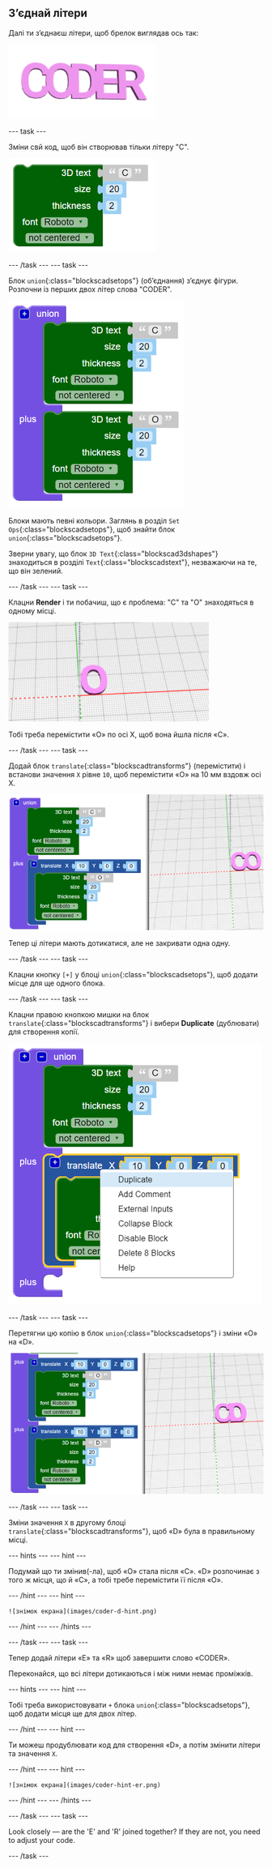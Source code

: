 ## З’єднай літери

Далі ти з’єднаєш літери, щоб брелок виглядав ось так:

![screenshot](images/coder-letters-joined.png)

--- task ---

Зміни свй код, щоб він створював тільки літеру "C".

![screenshot](images/coder-c.png)

--- /task --- --- task ---

Блок `union`{:class="blockscadsetops"} (об’єднання) з’єднує фігури. Розпочни із перших двох літер слова "CODER".

![screenshot](images/coder-co.png)

Блоки мають певні кольори. Заглянь в розділ `Set Ops`{:class="blockscadsetops"}, щоб знайти блок `union`{:class="blockscadsetops"}.

Зверни увагу, що блок `3D Text`{:class="blockscad3dshapes"} знаходиться в розділі `Text`{:class="blockscadstext"}, незважаючи на те, що він зелений.

--- /task --- --- task ---

Клацни **Render** і ти побачиш, що є проблема: "C" та "O" знаходяться в одному місці.

![screenshot](images/coder-same-place.png)

Тобі треба перемістити «O» по осі X, щоб вона йшла після «C».

--- /task --- --- task ---

Додай блок `translate`{:class="blockscadtransforms"} (перемістити) і встанови значення `X` рівне `10`, щоб перемістити «O» на 10 мм вздовж осі X.

![screenshot](images/coder-translate.png)

Тепер ці літери мають дотикатися, але не закривати одна одну.

--- /task --- --- task ---

Клацни кнопку `[+]` у блоці `union`{:class="blockscadsetops"}, щоб додати місце для ще одного блока.

--- /task --- --- task ---

Клацни правою кнопкою мишки на блок `translate`{:class="blockscadtransforms"} і вибери **Duplicate** (дублювати) для створення копії.

![screenshot](images/coder-duplicate.png)

--- /task --- --- task ---

Перетягни цю копію в блок `union`{:class="blockscadsetops"} і зміни «O» на «D».

![screenshot](images/coder-d.png)

--- /task --- --- task ---

Зміни значення `X` в другому блоці `translate`{:class="blockscadtransforms"}, щоб «D» була в правильному місці.

--- hints --- --- hint ---

Подумай що ти змінив(-ла), щоб «O» стала після «C». «D» розпочинає з того ж місця, що й «C», а тобі требе перемістити її після «O».

--- /hint --- --- hint ---

    ![знімок екрана](images/coder-d-hint.png)

--- /hint --- --- /hints ---

--- /task --- --- task ---

Тепер додай літери «E» та «R» щоб завершити слово «CODER».

Переконайся, що всі літери дотикаються і між ними немає проміжків.

--- hints --- --- hint ---

Тобі треба використовувати `+` блока `union`{:class="blockscadsetops"}, щоб додати місця ще для двох літер.

--- /hint --- --- hint ---

Ти можеш продублювати код для створення «D», а потім змінити літери та значення `X`.

--- /hint --- --- hint ---

    ![знімок екрана](images/coder-hint-er.png)

--- /hint --- --- /hints ---

--- /task --- --- task ---

Look closely — are the 'E' and 'R' joined together? If they are not, you need to adjust your code.

--- /task ---

